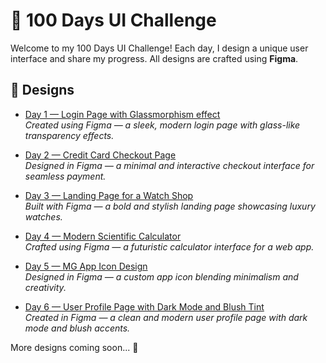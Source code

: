 # 🚀 100 Days UI Challenge

Welcome to my 100 Days UI Challenge! Each day, I design a unique user interface and share my progress. All designs are crafted using **Figma**.

## 🎨 Designs  

- [Day 1 — Login Page with Glassmorphism effect](UI%20Designs/Day%201-Login%20Page.png)  
  *Created using Figma — a sleek, modern login page with glass-like transparency effects.*  

- [Day 2 — Credit Card Checkout Page](UI%20Designs/Day%202-Check%20out.png)  
  *Designed in Figma — a minimal and interactive checkout interface for seamless payment.*  

- [Day 3 — Landing Page for a Watch Shop](UI%20Designs/Day%203-Landing%20Page.png)  
  *Built with Figma — a bold and stylish landing page showcasing luxury watches.*  

- [Day 4 — Modern Scientific Calculator](UI%20Designs/Day%204-Calculator.png)  
  *Crafted using Figma — a futuristic calculator interface for a web app.*  

- [Day 5 — MG App Icon Design](UI%20Designs/Day%205-App%20Icon.png)  
  *Designed in Figma — a custom app icon blending minimalism and creativity.*  

- [Day 6 — User Profile Page with Dark Mode and Blush Tint](UI%20Designs/Day%206-User%20Profile.png)  
  *Created in Figma — a clean and modern user profile page with dark mode and blush accents.*  

More designs coming soon... 🚧  
